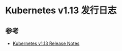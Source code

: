 # Kubernetes v1.13 发行日志

## 参考

* [Kubernetes v1.13 Release Notes](https://v1-14.docs.kubernetes.io/docs/setup/release/notes/)